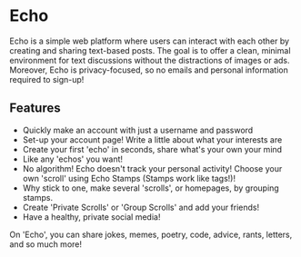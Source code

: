 # Echo

Echo is a simple web platform where users can interact with each other by creating and sharing text-based posts. The goal is to offer a clean, minimal environment for text discussions without the distractions of images or ads. Moreover, Echo is privacy-focused, so no emails and personal information required to sign-up!


## Features

- Quickly make an account with just a username and password
- Set-up your account page! Write a little about what your interests are
- Create your first 'echo' in seconds, share what's your own your mind
- Like any 'echos' you want!
- No algorithm! Echo doesn't track your personal activity! Choose your own 'scroll' using Echo Stamps (Stamps work like tags!)!
- Why stick to one, make several 'scrolls', or homepages, by grouping stamps.
- Create 'Private Scrolls' or 'Group Scrolls' and add your friends!
- Have a healthy, private social media!

On 'Echo', you can share jokes, memes, poetry, code, advice, rants, letters, and so much more!
